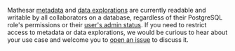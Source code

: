 Mathesar [metadata](../user-guide/databases.md#metadata) and [data explorations](../user-guide/data-explorer.md) are currently readable and writable by all collaborators on a database, regardless of their PostgreSQL role's permissions or their [user's admin status](../user-guide/users.md#admin). If you need to restrict access to metadata or data explorations, we would be curious to hear about your use case and welcome you to [open an issue](https://github.com/mathesar-foundation/mathesar/issues) to discuss it.
